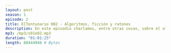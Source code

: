 ```yaml
---
layout: post
season: 1
episode: 2
title: ElTontunario 002 - Algoritmos, ficción y ratones
description: En este episodio charlamos, entre otras cosas, sobre el algoritmo de YouTube, el contrato de la ficción y los ratones
mp3: /mp3/s01e02.mp3
duration: "01:01:25"
length: 88444948 # Bytes
---
```

